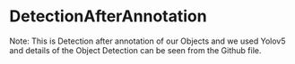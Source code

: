 # DetectionAfterAnnotation

Note:
This is Detection after annotation of our Objects and we used Yolov5 and details of the Object Detection can be seen from the Github file.
